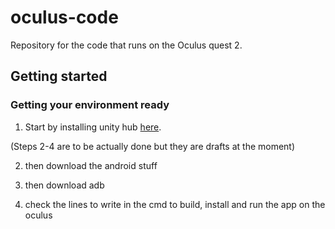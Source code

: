 # oculus-code
Repository for the code that runs on the Oculus quest 2.

## Getting started
### Getting your environment ready
1. Start by installing unity hub [here](https://unity.com/download).

(Steps 2-4 are to be actually done but they are drafts at the moment)


2. then download the android stuff

3. then download adb

4. check the lines to write in the cmd to build, install and run the app on the oculus 
